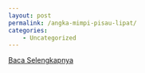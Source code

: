 ```yaml
---
layout: post
permalink: /angka-mimpi-pisau-lipat/
categories:
    - Uncategorized
---
```


[Baca Selengkapnya](/08)